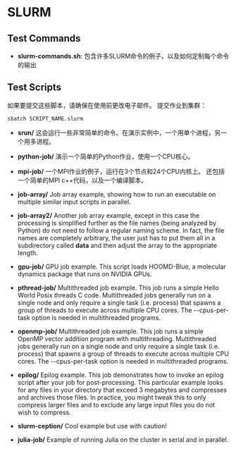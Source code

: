 SLURM
=====

Test Commands
-------------

- **slurm-commands.sh**: 包含许多SLURM命令的例子，以及如何定制每个命令的输出

Test Scripts
------------

如果要提交这些脚本，请确保在使用前更改电子邮件。
提交作业到集群：

	sbatch SCRIPT_NAME.slurm

- **srun/** 这会运行一些非常简单的命令。在演示实例中，一个用单个进程，另一个用多进程。

- **python-job/** 演示一个简单的Python作业，使用一个CPU核心。

- **mpi-job/** 一个MPI作业的例子，运行在3个节点和24个CPU内核上。
还包括一个简单的MPI c++代码，以及一个编译脚本。

- **job-array/** Job array example, showing how to run an executable on multiple
similar input scripts in parallel.

- **job-array2/** Another job array example, except in this case the processing 
is simplified further as the file names (being analyzed by Python) do not need to
follow a regular naming scheme. In fact, the file names are completely arbitrary, 
the user just has to put them all in a subdirectory called **data** and then adjust
the array to the appropriate length. 

- **gpu-job/** GPU job example. This script loads HOOMD-Blue, a molecular dynamics
package that runs on NVIDIA GPUs.

- **pthread-job/** Multithreaded job example. This job runs a simple Hello World Posix
threads C code. Multithreaded jobs generally run on a single node and only require
a single task (i.e. process) that spawns a group of threads to execute across multiple
CPU cores. The --cpus-per-task option is needed in multithreaded programs.

- **openmp-job/** Multithreaded job example. This job runs a simple OpenMP vector addition
program with multithreading. Multithreaded jobs generally run on a single node and only require
a single task (i.e. process) that spawns a group of threads to execute across multiple
CPU cores. The --cpus-per-task option is needed in multithreaded programs.

- **epilog/** Epilog example. This job demonstrates how to invoke an epilog script after
your job for post-processing. This particular example looks for any files in your directory
that exceed 3 megabytes and compresses and archives those files. In practice, you might tweak
this to only compress larger files and to exclude any large input files you do not wish to compress.

- **slurm-ception/** Cool example but use with caution!

- **julia-job/** Example of running Julia on the cluster in serial and in parallel.
